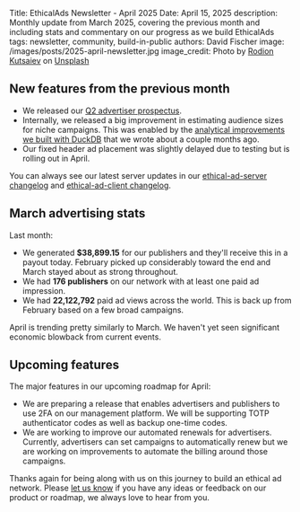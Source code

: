 Title: EthicalAds Newsletter - April 2025
Date: April 15, 2025
description: Monthly update from March 2025, covering the previous month and including stats and commentary on our progress as we build EthicalAds
tags: newsletter, community, build-in-public
authors: David Fischer
image: /images/posts/2025-april-newsletter.jpg
image_credit: <span>Photo by <a href="https://unsplash.com/@frostroomhead?utm_content=creditCopyText&utm_medium=referral&utm_source=unsplash">Rodion Kutsaiev</a> on <a href="https://unsplash.com/photos/selective-focus-photography-of-pink-flower-JemKKIu-bQA?utm_content=creditCopyText&utm_medium=referral&utm_source=unsplash">Unsplash</a></span>


## New features from the previous month

* We released our [Q2 advertiser prospectus](https://www.ethicalads.io/prospectus/ethicalads-advertiser-prospectus.pdf).
* Internally, we released a big improvement in estimating audience sizes for niche campaigns.
  This was enabled by the [analytical improvements we built with DuckDB]({filename}../posts/2025-duckdb-pair-with-postgres.md)
  that we wrote about a couple months ago.
* Our fixed header ad placement was slightly delayed due to testing but is rolling out in April.


You can always see our latest server updates in our
[ethical-ad-server changelog](https://ethical-ad-server.readthedocs.io/en/latest/developer/changelog.html)
and [ethical-ad-client changelog](https://ethical-ad-client.readthedocs.io/en/latest/changelog.html).


## March advertising stats

[comment]: https://server.ethicalads.io/publisher/all/report/?start_date=2025-03-01&end_date=2025-03-31

Last month:

* We generated **$38,899.15** for our publishers and they'll receive this in a payout today. February picked up considerably toward the end and March stayed about as strong throughout.
* We had **176 publishers** on our network with at least one paid ad impression.
* We had **22,122,792** paid ad views across the world. This is back up from February based on a few broad campaigns.

April is trending pretty similarly to March.
We haven't yet seen significant economic blowback from current events.


## Upcoming features

The major features in our upcoming roadmap for April:

* We are preparing a release that enables advertisers and publishers to use 2FA on our management platform.
  We will be supporting TOTP authenticator codes as well as backup one-time codes.
* We are working to improve our automated renewals for advertisers.
  Currently, advertisers can set campaigns to automatically renew
  but we are working on improvements to automate the billing around those campaigns.


Thanks again for being along with us on this journey to build an ethical ad network.
Please [let us know]({filename}../pages/contact.md) if you have any ideas or feedback on our product or roadmap,
we always love to hear from you.
